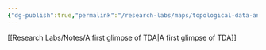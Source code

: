 ```yaml
---
{"dg-publish":true,"permalink":"/research-labs/maps/topological-data-analysis/","tags":["#topology","#mathematics"]}
---
```


[[Research Labs/Notes/A first glimpse of TDA\|A first glimpse of TDA]]
